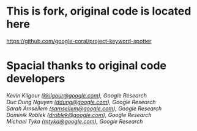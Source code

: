 # This is fork, original code is located here

https://github.com/google-coral/project-keyword-spotter

# Spacial thanks to original code developers

*Kevin Kilgour (kkilgour@google.com), Google Research*<br>
*Duc Dung Nguyen (ddung@google.com), Google Research*<br>
*Sarah Amsellem (samsellem@google.com), Google Research*<br>
*Dominik Roblek (droblek@google.com), Google Research*<br>
*Michael Tyka (mtyka@google.com), Google Research*<br>
